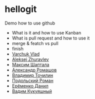 # hellogit

Demo how to use github

* What is it and how to use Kanban
* What is pull request and how to use it 
* merge & featch vs pull
* finish
* [Varchuk Vlad](https://github.com/javalesson2019/hellogit)
* [Aleksej Zhuravlev](https://github.com/Aleksej-star)
* [Максим Шаптала](https://github.com/javalesson2019)
* [Александр Ромашов](https://github.com/Alex0965)
* [Владимир Точилин](Naton@i.ua)
* [Подольский Роман](https://github.com/romaxx131313)
* [Ерёменко Данил](https://github.com/kehboard)
* [Вадим Кукуяшный](https://github.com/starsonic73)
